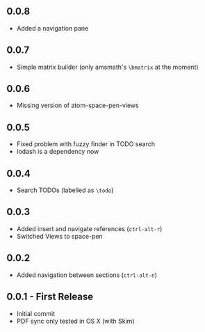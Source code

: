 ## 0.0.8

* Added a navigation pane

## 0.0.7
* Simple matrix builder (only amsmath's `\bmatrix` at the moment)

## 0.0.6
* Missing version of atom-space-pen-views

## 0.0.5
* Fixed problem with fuzzy finder in TODO search
* lodash is a dependency now

## 0.0.4
* Search TODOs (labelled as `\todo`)

## 0.0.3
* Added insert and navigate references (`ctrl-alt-r`)
* Switched Views to space-pen

## 0.0.2
* Added navigation between sections (`ctrl-alt-n`)

## 0.0.1 - First Release
* Initial commit
* PDF sync only tested in OS X (with Skim)
